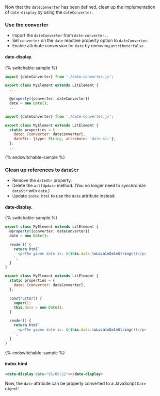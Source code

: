 Now that the `dateConverter` has been defined, clean up the implementation of `date-display` by using the `dateConverter`.

### Use the converter

- Import the `dateConverter` from <code>date-converter.<ts-js></ts-js></code>.
- Set `converter` on the `date` reactive property option to `dateConverter`.
- Enable attribute conversion for `date` by removing `attribute:false`.

#### date-display.<ts-js></ts-js>

{% switchable-sample %}

```ts
import {dateConverter} from './date-converter.js';

export class MyElement extends LitElement {
  ...

  @property({converter: dateConverter})
  date = new Date();
  ...
```

```js
import {dateConverter} from './date-converter.js';

export class MyElement extends LitElement {
  static properties = {
    date: {converter: dateConverter},
    dateStr: {type: String, attribute: 'date-str'},
  };
  ...
```

{% endswitchable-sample %}

### Clean up references to `dateStr`

- Remove the `dateStr` property.
- Delete the `willUpdate` method.
  (You no longer need to synchronize `dateStr` with `date`.)
- Update  `index.html` to use the `date` attribute instead.

#### date-display.<ts-js></ts-js>

{% switchable-sample %}

```ts
export class MyElement extends LitElement {
  @property({converter: dateConverter})
  date = new Date();

  render() {
    return html`
      <p>The given date is: ${this.date.toLocaleDateString()}</p>
    `;
  }
}
```

```js
export class MyElement extends LitElement {
  static properties = {
    date: {converter: dateConverter},
  };

  constructor() {
    super();
    this.date = new Date();
  }

  render() {
    return html`
      <p>The given date is: ${this.date.toLocaleDateString()}</p>
    `;
  }
}
```

{% endswitchable-sample %}

#### index.html

```html
<date-display date="05/05/22"></date-display>
```

Now, the `date` attribute can be properly converted to a JavaScript `Date` object!
